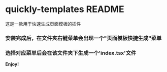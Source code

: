 # quickly-templates README

这是一款用于快速生成页面模板的插件

### 安装完成后，在文件夹右键菜单会出现一个"页面模板快捷生成"菜单
### 选择对应菜单后会在该文件夹下生成一个'index.tsx'文件

**Enjoy!**
